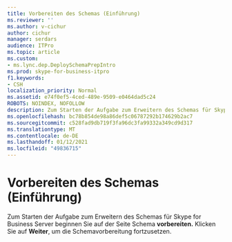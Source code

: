 ```yaml
---
title: Vorbereiten des Schemas (Einführung)
ms.reviewer: ''
ms.author: v-cichur
author: cichur
manager: serdars
audience: ITPro
ms.topic: article
ms.custom:
- ms.lync.dep.DeploySchemaPrepIntro
ms.prod: skype-for-business-itpro
f1.keywords:
- CSH
localization_priority: Normal
ms.assetid: e74f0ef5-4ced-489e-9509-e0464dad5c24
ROBOTS: NOINDEX, NOFOLLOW
description: Zum Starten der Aufgabe zum Erweitern des Schemas für Skype for Business Server beginnen Sie auf der Seite Schema vorbereiten. Klicken Sie auf Weiter, um die Schemavorbereitung fortzusetzen.
ms.openlocfilehash: bc78b854de98a86def5c06787292b174629b2ac7
ms.sourcegitcommit: c528fad9db719f3fa96dc3fa99332a349cd9d317
ms.translationtype: MT
ms.contentlocale: de-DE
ms.lasthandoff: 01/12/2021
ms.locfileid: "49836715"
---
```

# <a name="prepare-schema-intro"></a>Vorbereiten des Schemas (Einführung)
 
Zum Starten der Aufgabe zum Erweitern des Schemas für Skype for Business Server beginnen Sie auf der Seite Schema **vorbereiten.** Klicken Sie auf **Weiter**, um die Schemavorbereitung fortzusetzen.
  

